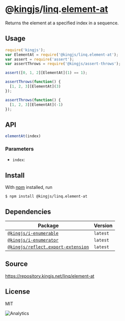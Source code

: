 # @[kingjs][@kingjs]/[linq][ns0].[element-at][ns1]
Returns the element at a specified  index in a sequence.
## Usage
```js
require('kingjs');
var ElementAt = require('@kingjs/linq.element-at');
var assert = require('assert');
var assertThrows = require('@kingjs/assert-throws');

assert([0, 1, 2][ElementAt](1) == 1);

assertThrows(function() {
  [1, 2, 3][ElementAt](3)
});

assertThrows(function() {
  [1, 2, 3][ElementAt](-1)
});
```

## API
```ts
elementAt(index)
```

### Parameters
- `index`: 



## Install
With [npm](https://npmjs.org/) installed, run
```
$ npm install @kingjs/linq.element-at
```
## Dependencies
|Package|Version|
|---|---|
|[`@kingjs/i-enumerable`](https://www.npmjs.com/package/@kingjs/i-enumerable)|`latest`|
|[`@kingjs/i-enumerator`](https://www.npmjs.com/package/@kingjs/i-enumerator)|`latest`|
|[`@kingjs/reflect.export-extension`](https://www.npmjs.com/package/@kingjs/reflect.export-extension)|`latest`|
## Source
https://repository.kingjs.net/linq/element-at
## License
MIT

![Analytics](https://analytics.kingjs.net/linq/element-at)

[@kingjs]: https://www.npmjs.com/package/kingjs
[ns0]: https://www.npmjs.com/package/@kingjs/linq
[ns1]: https://www.npmjs.com/package/@kingjs/linq.element-at
